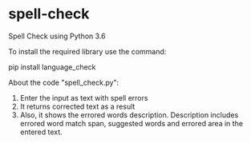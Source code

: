 # spell-check
Spell Check using Python 3.6

To install the required library use the command:

pip install language_check

About the code "spell_check.py":

1) Enter the input as text with spell errors
2) It returns corrected text as a result
3) Also, it shows the errored words description. Description includes errored word match span, suggested words and errored area in the entered text.
